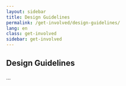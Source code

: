 ```yaml
---
layout: sidebar
title: Design Guidelines
permalink: /get-involved/design-guidelines/
lang: en
class: get-involved
sidebar: get-involved
---
```


## Design Guidelines

...
